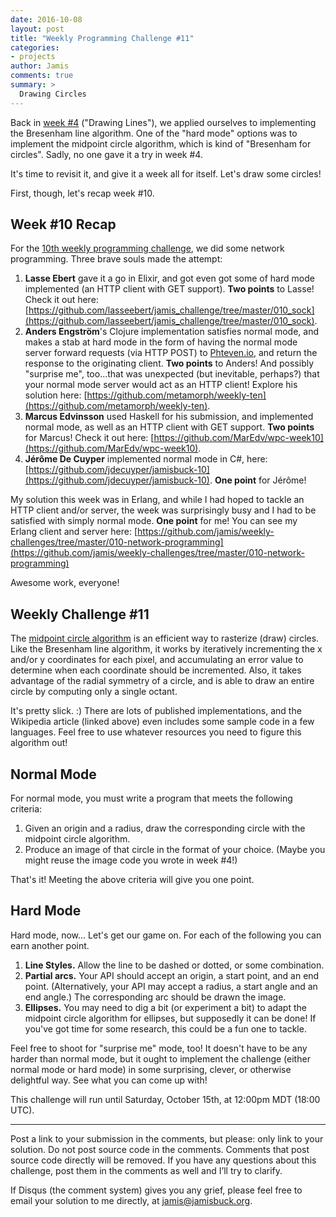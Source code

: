 ```yaml
---
date: 2016-10-08
layout: post
title: "Weekly Programming Challenge #11"
categories:
- projects
author: Jamis
comments: true
summary: >
  Drawing Circles
---
```


Back in [week #4](https://medium.com/@jamis/weekly-programming-challenge-4-7fe42f28d5d4) ("Drawing Lines"), we applied ourselves to implementing the Bresenham line algorithm. One of the "hard mode" options was to implement the midpoint circle algorithm, which is kind of "Bresenham for circles". Sadly, no one gave it a try in week #4.

It's time to revisit it, and give it a week all for itself. Let's draw some circles!

First, though, let's recap week #10.

## Week #10 Recap

For the [10th weekly programming challenge](http://weblog.jamisbuck.org/2016/10/1/weekly-programming-challenge-10.html), we did some network programming. Three brave souls made the attempt:

1. **Lasse Ebert** gave it a go in Elixir, and got even got some of hard mode implemented (an HTTP client with GET support). **Two points** to Lasse! Check it out here: [https://github.com/lasseebert/jamis_challenge/tree/master/010_sock](https://github.com/lasseebert/jamis_challenge/tree/master/010_sock).
2. **Anders Engström**'s Clojure implementation satisfies normal mode, and makes a stab at hard mode in the form of having the normal mode server forward requests (via HTTP POST) to [Phteven.io](http://phteven.io), and return the response to the originating client. **Two points** to Anders! And possibly "surprise me", too...that was unexpected (but inevitable, perhaps?) that your normal mode server would act as an HTTP client! Explore his solution here: [https://github.com/metamorph/weekly-ten](https://github.com/metamorph/weekly-ten).
3. **Marcus Edvinsson** used Haskell for his submission, and implemented normal mode, as well as an HTTP client with GET support. **Two points** for Marcus! Check it out here: [https://github.com/MarEdv/wpc-week10](https://github.com/MarEdv/wpc-week10).
4. **Jérôme De Cuyper** implemented normal mode in C#, here: [https://github.com/jdecuyper/jamisbuck-10](https://github.com/jdecuyper/jamisbuck-10). **One point** for Jérôme!

My solution this week was in Erlang, and while I had hoped to tackle an HTTP client and/or server, the week was surprisingly busy and I had to be satisfied with simply normal mode. **One point** for me! You can see my Erlang client and server here: [https://github.com/jamis/weekly-challenges/tree/master/010-network-programming](https://github.com/jamis/weekly-challenges/tree/master/010-network-programming)

Awesome work, everyone!


## Weekly Challenge #11

The [midpoint circle algorithm](https://en.wikipedia.org/wiki/Midpoint_circle_algorithm) is an efficient way to rasterize (draw) circles. Like the Bresenham line algorithm, it works by iteratively incrementing the x and/or y coordinates for each pixel, and accumulating an error value to determine when each coordinate should be incremented. Also, it takes advantage of the radial symmetry of a circle, and is able to draw an entire circle by computing only a single octant.

It's pretty slick. :) There are lots of published implementations, and the Wikipedia article (linked above) even includes some sample code in a few languages. Feel free to use whatever resources you need to figure this algorithm out!


## Normal Mode

For normal mode, you must write a program that meets the following criteria:

1. Given an origin and a radius, draw the corresponding circle with the midpoint circle algorithm.
2. Produce an image of that circle in the format of your choice. (Maybe you might reuse the image code you wrote in week #4!)

That's it! Meeting the above criteria will give you one point.


## Hard Mode

Hard mode, now... Let's get our game on. For each of the following you can earn another point.

1. **Line Styles.** Allow the line to be dashed or dotted, or some combination.
2. **Partial arcs.** Your API should accept an origin, a start point, and an end point. (Alternatively, your API may accept a radius, a start angle and an end angle.) The corresponding arc should be drawn the image.
3. **Ellipses.** You may need to dig a bit (or experiment a bit) to adapt the midpoint circle algorithm for ellipses, but supposedly it can be done! If you've got time for some research, this could be a fun one to tackle.

Feel free to shoot for "surprise me" mode, too! It doesn't have to be any harder than normal mode, but it ought to implement the challenge (either normal mode or hard mode) in some surprising, clever, or otherwise delightful way. See what you can come up with!

This challenge will run until Saturday, October 15th, at 12:00pm MDT (18:00 UTC).

* * *

Post a link to your submission in the comments, but please: only link to your solution. Do not post source code in the comments. Comments that post source code directly will be removed. If you have any questions about this challenge, post them in the comments as well and I’ll try to clarify.

If Disqus (the comment system) gives you any grief, please feel free to email your solution to me directly, at jamis@jamisbuck.org.

